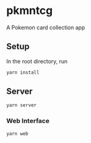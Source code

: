 # pkmntcg

A Pokemon card collection app

## Setup

In the root directory, run

```bash
yarn install
```

## Server

```bash
yarn server
```

### Web Interface

```bash
yarn web
```
